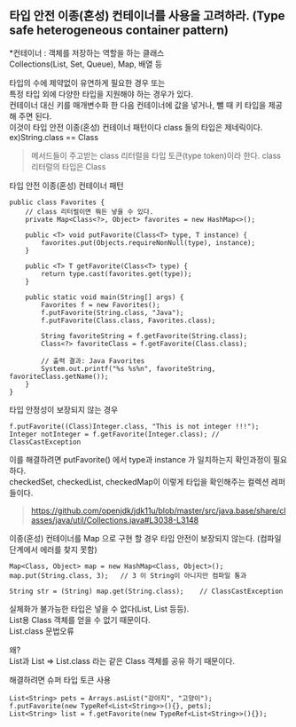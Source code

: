 ## 타입 안전 이종(혼성) 컨테이너를 사용을 고려하라. (Type safe heterogeneous container pattern)

*컨테이너 : 객체를 저장하는 역할을 하는 클래스  
Collections(List, Set, Queue), Map, 배열 등

타입의 수에 제약없이 유연하게 필요한 경우 또는  
특정 타입 외에 다양한 타입을 지원해야 하는 경우가 있다.  
컨테이너 대신 키를 매개변수화 한 다음 컨테이너에 값을 넣거나, 뺄 때 키 타입을 제공해 주면 된다.  
이것이 타입 안전 이종(혼성) 컨테이너 패턴이다
class 들의 타입은 제네릭이다.  
ex)String.class == Class<String>  

>메서드들이 주고받는 class 리터럴을 타입 토큰(type token)이라 한다.
class 리터럴의 타입은 Class<T>

타입 안전 이종(혼성) 컨테이너 패턴
```
public class Favorites {
    // class 리터럴이면 뭐든 넣을 수 있다.
    private Map<Class<?>, Object> favorites = new HashMap<>();
    
    public <T> void putFavorite(Class<T> type, T instance) {
        favorites.put(Objects.requireNonNull(type), instance);
    }

    public <T> T getFavorite(Class<T> type) {
        return type.cast(favorites.get(type));
    }

    public static void main(String[] args) {
        Favorites f = new Favorites();
        f.putFavorite(String.class, "Java");
        f.putFavorite(Class.class, Favorites.class);

        String favoriteString = f.getFavorite(String.class);
        Class<?> favoriteClass = f.getFavorite(Class.class);

        // 출력 결과: Java Favorites
        System.out.printf("%s %s%n", favoriteString, favoriteClass.getName());
    }
}
```

타입 안정성이 보장되지 않는 경우
```
f.putFavorite((Class)Integer.class, "This is not integer !!!");
Integer notInteger = f.getFavorite(Integer.class); // ClassCastException
```

이를 해결하려면 putFavorite() 에서 type과 instance 가 일치하는지 확인과정이 필요하다.  
checkedSet, checkedList, checkedMap이 이렇게 타입을 확인해주는 컬렉션 레퍼들이다.

>https://github.com/openjdk/jdk11u/blob/master/src/java.base/share/classes/java/util/Collections.java#L3038-L3148


이종(혼성) 컨테이너를 Map 으로 구현 할 경우 타입 안전이 보장되지 않는다. (컴파일 단계에서 에러를 찾지 못함)
```
Map<Class, Object> map = new HashMap<Class, Object>();
map.put(String.class, 3);   // 3 이 String이 아니지만 컴파일 통과

String str = (String) map.get(String.class);    // ClassCastException
```



실체화가 불가능한 타입은 넣을 수 없다(List<String>, List<Integer> 등등).  
List<String>용 Class 객체를 얻을 수 없기 때문이다.  
List<String>.class 문법오류

왜?  
List<Integer>과 List<String> => List.class 라는 같은 Class 객체를 공유 하기 때문이다.    
    
해결하려면 슈퍼 타입 토큰 사용
```
List<String> pets = Arrays.asList("강아지", "고양이");
f.putFavorite(new TypeRef<List<String>>(){}, pets);
List<String> list = f.getFavorite(new TypeRef<List<String>>(){});
```
